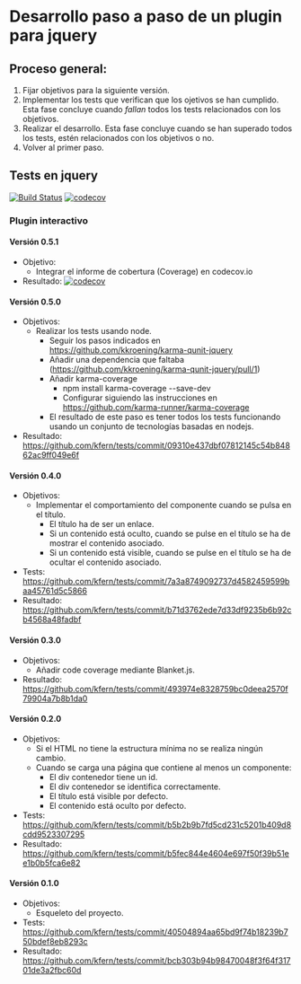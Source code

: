 # Desarrollo paso a paso de un plugin para jquery

## Proceso general:
1. Fijar objetivos para la siguiente versión.
2. Implementar los tests que verifican que los ojetivos se han cumplido. Esta fase concluye cuando *fallan* todos los tests relacionados con los objetivos.
3. Realizar el desarrollo. Esta fase concluye cuando se han superado todos los tests, estén relacionados con los objetivos o no.
4. Volver al primer paso.

## Tests en jquery
[![Build Status](https://travis-ci.org/kfern/tests.svg?branch=master)](https://travis-ci.org/kfern/tests)
[![codecov](https://codecov.io/gh/kfern/tests/branch/master/graph/badge.svg)](https://codecov.io/gh/kfern/tests)

### Plugin interactivo
#### Versión 0.5.1
* Objetivo:
  * Integrar el informe de cobertura (Coverage) en codecov.io
* Resultado: [![codecov](https://codecov.io/gh/kfern/tests/branch/master/graph/badge.svg)](https://codecov.io/gh/kfern/tests)
#### Versión 0.5.0
* Objetivos:
  * Realizar los tests usando node.
    * Seguir los pasos indicados en https://github.com/kkroening/karma-qunit-jquery
    * Añadir una dependencia que faltaba (https://github.com/kkroening/karma-qunit-jquery/pull/1)
    * Añadir karma-coverage 
      * npm install karma-coverage --save-dev 
      * Configurar siguiendo las instrucciones en https://github.com/karma-runner/karma-coverage
    * El resultado de este paso es tener todos los tests funcionando usando un conjunto de tecnologías basadas en nodejs.
* Resultado: https://github.com/kfern/tests/commit/09310e437dbf07812145c54b84862ac9ff049e6f
#### Versión 0.4.0
* Objetivos:
  * Implementar el comportamiento del componente cuando se pulsa en el título.
    * El título ha de ser un enlace.
    * Si un contenido está oculto, cuando se pulse en el título se ha de mostrar el contenido asociado.
    * Si un contenido está visible, cuando se pulse en el título se ha de ocultar el contenido asociado.
* Tests: https://github.com/kfern/tests/commit/7a3a8749092737d4582459599baa45761d5c5866
* Resultado: https://github.com/kfern/tests/commit/b71d3762ede7d33df9235b6b92cb4568a48fadbf
#### Versión 0.3.0
* Objetivos:
  * Añadir code coverage mediante Blanket.js.
* Resultado: https://github.com/kfern/tests/commit/493974e8328759bc0deea2570f79904a7b8b1da0

#### Versión 0.2.0
* Objetivos:
  * Si el HTML no tiene la estructura mínima no se realiza ningún cambio.
  * Cuando se carga una página que contiene al menos un componente:
    * El div contenedor tiene un id.
    * El div contenedor se identifica correctamente.
    * El título está visible por defecto.
    * El contenido está oculto por defecto.
* Tests: https://github.com/kfern/tests/commit/b5b2b9b7fd5cd231c5201b409d8cdd9523307295
* Resultado: https://github.com/kfern/tests/commit/b5fec844e4604e697f50f39b51ee1b0b5fca6e82

#### Versión 0.1.0
* Objetivos:
  * Esqueleto del proyecto.
* Tests: https://github.com/kfern/tests/commit/40504894aa65bd9f74b18239b750bdef8eb8293c
* Resultado: https://github.com/kfern/tests/commit/bcb303b94b98470048f3f64f31701de3a2fbc60d